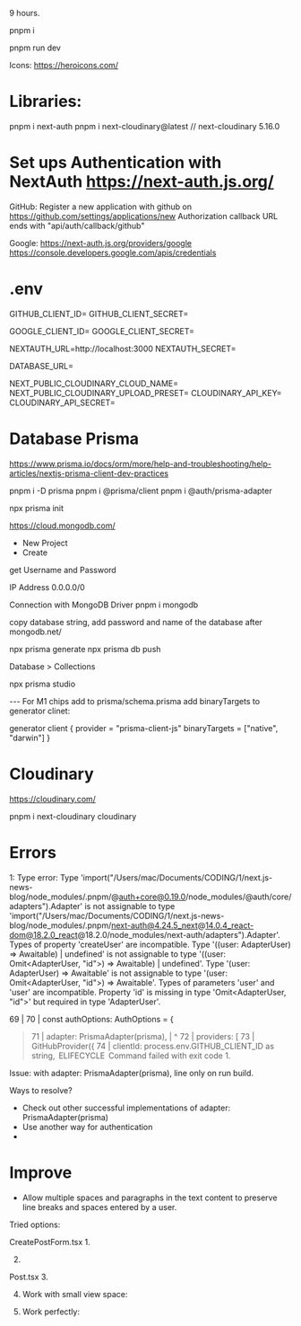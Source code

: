 9 hours.

pnpm i

pnpm run dev


Icons:
https://heroicons.com/


# Libraries:

pnpm i next-auth
pnpm i next-cloudinary@latest  // next-cloudinary 5.16.0


# Set ups Authentication with NextAuth https://next-auth.js.org/

GitHub:
Register a new application with github on https://github.com/settings/applications/new
Authorization callback URL ends with "api/auth/callback/github"

Google:
https://next-auth.js.org/providers/google
https://console.developers.google.com/apis/credentials

# .env

GITHUB_CLIENT_ID=
GITHUB_CLIENT_SECRET=

GOOGLE_CLIENT_ID=
GOOGLE_CLIENT_SECRET=

NEXTAUTH_URL=http://localhost:3000
NEXTAUTH_SECRET=

DATABASE_URL=

NEXT_PUBLIC_CLOUDINARY_CLOUD_NAME=
NEXT_PUBLIC_CLOUDINARY_UPLOAD_PRESET=
CLOUDINARY_API_KEY=
CLOUDINARY_API_SECRET=


# Database Prisma
https://www.prisma.io/docs/orm/more/help-and-troubleshooting/help-articles/nextjs-prisma-client-dev-practices

pnpm i -D prisma
pnpm i @prisma/client
pnpm i @auth/prisma-adapter

npx prisma init

https://cloud.mongodb.com/

+ New Project
+ Create

get Username and Password


IP Address
0.0.0.0/0

Connection with MongoDB Driver
pnpm i mongodb

copy database string, add password and name of the database after mongodb.net/

npx prisma generate
npx prisma db push

Database > Collections

npx prisma studio

--- For M1 chips add to prisma/schema.prisma add binaryTargets to generator clinet:

generator client {
  provider        = "prisma-client-js"
  binaryTargets   = ["native", "darwin"]
}

# Cloudinary

https://cloudinary.com/

pnpm i next-cloudinary cloudinary


# Errors

1:
Type error: Type 'import("/Users/mac/Documents/CODING/1/next.js-news-blog/node_modules/.pnpm/@auth+core@0.19.0/node_modules/@auth/core/adapters").Adapter' is not assignable to type 'import("/Users/mac/Documents/CODING/1/next.js-news-blog/node_modules/.pnpm/next-auth@4.24.5_next@14.0.4_react-dom@18.2.0_react@18.2.0/node_modules/next-auth/adapters").Adapter'.
  Types of property 'createUser' are incompatible.
    Type '((user: AdapterUser) => Awaitable<AdapterUser>) | undefined' is not assignable to type '((user: Omit<AdapterUser, "id">) => Awaitable<AdapterUser>) | undefined'.
      Type '(user: AdapterUser) => Awaitable<AdapterUser>' is not assignable to type '(user: Omit<AdapterUser, "id">) => Awaitable<AdapterUser>'.
        Types of parameters 'user' and 'user' are incompatible.
          Property 'id' is missing in type 'Omit<AdapterUser, "id">' but required in type 'AdapterUser'.

  69 |
  70 | const authOptions: AuthOptions = {
> 71 |   adapter: PrismaAdapter(prisma),
     |   ^
  72 |   providers:  [
  73 |     GitHubProvider({
  74 |       clientId: process.env.GITHUB_CLIENT_ID as string,
 ELIFECYCLE  Command failed with exit code 1.

Issue: with adapter: PrismaAdapter(prisma), line only on run build.

Ways to resolve?
- Check out other successful implementations of adapter: PrismaAdapter(prisma)
- Use another way for authentication
- 


# Improve

- Allow multiple spaces and paragraphs in the text content to preserve line breaks and spaces entered by a user.

Tried options:

CreatePostForm.tsx
1.
<!-- className="border border-gray-300 p-2 min-h-20 break-words whitespace-pre-line" -->
      

2.
<!-- <div dangerouslySetInnerHTML={{ __html: content }}></div> -->

Post.tsx
3. 
<!-- <div dangerouslySetInnerHTML={{ __html: content }} className="content"></div> -->

4. Work with small view space:
<!-- <textarea className="content" readOnly value={content}></textarea>  -->

5. Work perfectly:
<!-- <div className="content whitespace-pre-line">{content}</div>
or
<p></p> -->